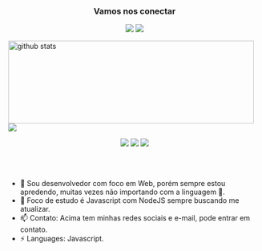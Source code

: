 <h3 align="center">Vamos nos conectar</h3>
<p align="center">
  <a href= "https://www.linkedin.com/in/vr-freitas"><img src="https://img.icons8.com/dusk/48/000000/linkedin.png"/></a>
  <a href= "https://twitter.com/vinn4h"><img src="https://img.icons8.com/dusk/48/000000/twitter.png"/></a>
</p>

<p>
  <img align="left" width="490" height="165" src="https://github-readme-stats.vercel.app/api/?username=vin4h&show_icons=true&title_color=fffffff&icon_color=000000&text_color=000000" alt="github stats"/>
  <a href="https://github.com/anuraghazra/github-readme-stats">
    <img align="center" src="https://github-readme-stats.anuraghazra1.vercel.app/api/top-langs/?username=vin4h" />
  </a>
  <p align="center">
    <img src="https://views.whatilearened.today/views/github/vin4h/views.svg"/>
    <a href="https://github.com/vin4h/"><img src="https://img.shields.io/github/followers/vin4h?color=%234CC61E&label=GitHub%20Followers%20%3A"/></a>
    <a href="mailto:viniciu.rezende@gmail.com?subject=[GitHub]%20🔥%20Contato%20e-mail&body=Hello%20Bayrem%2C%0A%0AI am%20sending%20you%20this%20mail%20after%20seeing%20your%20GitHub profile%20to..."><img src="https://img.shields.io/badge/Contato-e--mail-brightgreen"/></a>

  </p>
</p>
<br/><br/>


- 🔭 Sou desenvolvedor com foco em Web, porém sempre estou apredendo, muitas vezes não importando com a linguagem 🤙.
- 🌱 Foco de estudo é Javascript com NodeJS sempre buscando me atualizar.
- 📫 Contato: Acima tem minhas redes sociais e e-mail, pode entrar em contato.
- ⚡ Languages: Javascript.
